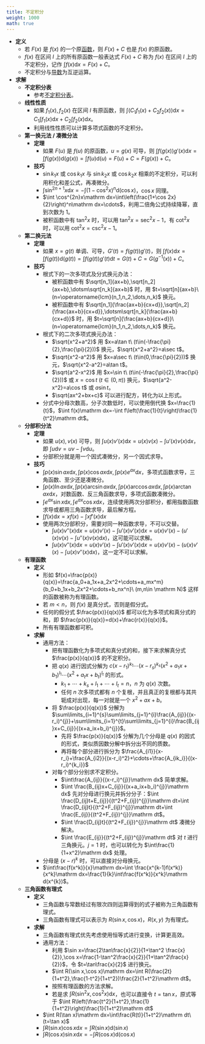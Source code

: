 ```yaml
---
title: 不定积分
weight: 1000
math: true
---
```


- **定义**
    - 若 $F(x)$ 是 $f(x)$ 的一个原[函数](/docs/mathematics/calculus/function)，则 $F(x)+C$ 也是 $f(x)$ 的原函数。
    - $f(x)$ 在区间 $I$ 上的所有原函数一般表达式 $F(x)+C$ 称为 $f(x)$ 在区间 $I$ 上的不定积分，记作 $\int f(x)\mathrm dx=F(x)+C$。
    - 不定积分与[导数](/docs/mathematics/calculus/derivative)为互逆运算。
- **求解**
    - **不定积分表**
        - 参考[不定积分表](/docs/mathematics/formula-and-inequality#wdue40)。
    - **线性性质**
        - 如果 $f_1(x),f_2(x)$ 在区间 $I$ 有原函数，则 $\int(C_1f_1(x)+C_2f_2(x))\mathrm dx=C_1\int f_1(x)\mathrm dx+C_2\int f_2(x)\mathrm dx$。
        - 利用线性性质可以计算多项式函数的不定积分。
    - **第一换元法 / 凑微分法**
        - **定理**
            - 如果 $F(u)$ 是 $f(u)$ 的原函数，$u=g(x)$ 可导，则 $\int f(g(x))g'(x)\mathrm dx=\int f(g(x))\mathrm d(g(x))=\int f(u)\mathrm d(u)=F(u)+C=F(g(x))+C$。
        - **技巧**
            - $\sin k_1x$ 或 $\cos k_1x$ 与 $\sin k_2x$ 或 $\cos k_2x$ 相乘的不定积分，可以利用积化和差公式，再凑微分。
            - $\int \sin^{2n+1}x\mathrm dx=-\int (1-\cos^2 x)^n\mathrm d(\cos x)$，$\cos x$ 同理。
            - $\int \cos^{2n}x\mathrm dx=\int\left(\frac{1+\cos 2x}{2}\right)^n\mathrm dx=\cdots$，利用二倍角公式持续降幂，直到次数为 $1$。
            - 被积函数中有 $\tan^2x$ 时，可以用 $\tan^2x=\sec^2 x-1$，有 $\cot^2x$ 时，可以用 $\cot^2x=\csc^2x-1$。
    - **第二换元法**
        - **定理**
            - 如果 $x=g(t)$ 单调、可导，$G'(t)=f(g(t))g'(t)$，则 $\int f(x)\mathrm dx=\int f(g(t))\mathrm d(g(t))=\int f(g(t))g'(t)\mathrm dt=G(t)+C=G(g^{-1}(x))+C$。
        - **技巧**
            - 根式下的一次多项式及分式换元办法：
                - 被积函数中有 $\sqrt[n_1]{ax+b},\sqrt[n_2]{ax+b},\dotsm\sqrt[n_k]{ax+b}$ 时，用 $t=\sqrt[n]{ax+b}\ (n=\operatorname{lcm}(n_1,n_2,\dots,n_k)$ 换元。
                - 被积函数中有 $\sqrt[n_1]{\frac{ax+b}{cx+d}},\sqrt[n_2]{\frac{ax+b}{cx+d}},\dotsm\sqrt[n_k]{\frac{ax+b}{cx+d}}$ 时，用 $t=\sqrt[n]{\frac{ax+b}{cx+d}}\ (n=\operatorname{lcm}(n_1,n_2,\dots,n_k)$ 换元。
            - 根式下的二次多项式换元办法：
                - $\sqrt{x^2+a^2}$ 用 $x=a\tan t\ (t\in(-\frac{\pi}{2},\frac{\pi}{2}))$ 换元，$\sqrt{x^2+a^2}=a\sec t$。
                - $\sqrt{x^2-a^2}$ 用 $x=a\sec t\ (t\in(0,\frac{\pi}{2}))$ 换元，$\sqrt{x^2-a^2}=a\tan t$。
                - $\sqrt{a^2-x^2}$ 用 $x=\sin t\ (t\in(-\frac{\pi}{2},\frac{\pi}{2}))$ 或 $x=\cos t\ (t\in(0,\pi))$ 换元，$\sqrt{a^2-x^2}=a\cos t$ 或 $a\sin t$。
                - $\sqrt{ax^2+bx+c}$ 可以进行配方，转化为以上形式。
            - 分式中分母次数高，分子次数低时，可以使用倒代换 $x=\frac{1}{t}$，$\int f(x)\mathrm dx=-\int f\left(\frac{1}{t}\right)\frac{1}{t^2}\mathrm dt$。
    - **分部积分法**
        - **定理**
            - 如果 $u(x),v(x)$ 可导，则 $\int u(x)v'(x)\mathrm dx=u(x)v(x)-\int u'(x)v(x)\mathrm dx$，即 $\int u\mathrm dv=uv-\int v\mathrm du$。
            - 分部积分就是用一个因式凑微分，另一个因式求导。
        - **技巧**
            - $\int p(x)\sin ax\mathrm dx,\int p(x)\cos ax\mathrm dx,\int p(x) e^{ax}\mathrm dx$，多项式函数求导，三角函数、至少还是凑微分。
            - $\int p(x)\ln ax\mathrm dx,\int p(x)\arcsin ax\mathrm dx,\int p(x)\arccos ax\mathrm dx,\int p(x) \arctan ax\mathrm dx$，对数函数、反三角函数求导，多项式函数凑微分。
            - $\int e^{ax}\sin x\mathrm dx,\int e^{ax}\cos x\mathrm dx$，连续使用两次分部积分，都用指数函数求导或都用三角函数求导，最后解方程。
            - $\int f(x)\mathrm dx=xf(x)-\int xf'(x)\mathrm dx$
            - 使用两次分部积分，需要对同一种函数求导，不可以交替。
                - $\int u(x)v''(x)\mathrm dx=u(x)v'(x)-\int u'(x)v'(x)\mathrm dx=u(x)v'(x)-\left(u'(x)v(x)-\int u''(x)v(x)\mathrm dx\right)$，这可能可以求解。
                - $\int u(x)v''(x)\mathrm dx=u(x)v'(x)-\int u'(x)v'(x)\mathrm dx=u(x)v'(x)-\left(u(x)v'(x)-\int u(x)v''(x)\mathrm dx\right)$，这一定不可以求解。
    - **有理函数**
        - **定义**
            - 形如 $f(x)=\frac{p(x)}{q(x)}=\frac{a_0+a_1x+a_2x^2+\cdots+a_mx^m}{b_0+b_1x+b_2x^2+\cdots+b_nx^n}\ (m,n\in \mathrm N)$ 这样的函数被称为有理函数。
            - 若  $m<n$，则 $f(x)$ 是真分式，否则是假分式。
            - 任何的假分式 $\frac{p(x)}{q(x)}$ 都可以化为多项式和真分式的和，即 $\frac{p(x)}{q(x)}=d(x)+\frac{r(x)}{q(x)}$。
            - 所有有理函数都可积。
        - **求解**
            - 通用方法：
                - 把有理函数化为多项式和真分式的和，接下来求解真分式 $\frac{p(x)}{q(x)}$ 的不定积分。
                - 把 $q(x)$ 进行因式分解为 $c(x-r_1)^{k_1}\cdots(x-r_s)^{k_s}(x^2+a_1x+b_1)^{l_1}\cdots(x^2+a_tx+b_t)^{l_t}$ 的形式。
                    - $k_1+\cdots+k_s+l_1+\cdots+l_t=n$，$n$ 为 $q(x)$ 次数。
                    - 任何 $n$ 次多项式都有 $n$ 个复根，并且真正的复根都与其共轭成对出现，每一对就是一个 $x^2+ax+b$。
                - 将 $\frac{p(x)}{q(x)}$ 分解为 $\sum\limits_{i=1}^{s}\sum\limits_{j=1}^{i}\frac{A_{ij}}{(x-r_i)^{j}}+\sum\limits_{i=1}^{t}\sum\limits_{j=1}^{i}\frac{B_{ij}x+C_{ij}}{(x+a_ix+b_i)^{j}}$。
                    - 先将 $\frac{p(x)}{q(x)}$ 分解为几个分母是 $q(x)$ 的因式的形式，类似质因数分解中拆分出不同的质数。
                    - 再将每个部分进行拆分为 $\frac{A_{i1}}{x-r_i}+\frac{A_{i2}}{(x-r_i)^2}+\cdots+\frac{A_{ik_i}}{(x-r_i)^{k_i}}$
                - 对每个部分分别求不定积分。
                    - $\int\frac{A_{ij}}{(x-r_i)^{j}}\mathrm dx$ 简单求解。
                    - $\int \frac{B_{ij}x+C_{ij}}{(x+a_ix+b_i)^{j}}\mathrm dx$ 先对分母进行换元并拆分分子：$\int \frac{D_{ij}t+E_{ij}}{(t^2+F_{ij})^{j}}\mathrm dt=\int \frac{D_{ij}t}{(t^2+F_{ij})^{j}}\mathrm dt+\int \frac{E_{ij}}{(t^2+F_{ij})^{j}}\mathrm dt$。
                    - $\int \frac{D_{ij}t}{(t^2+F_{ij})^{j}}\mathrm dt$ 凑微分解决。
                    - $\int \frac{E_{ij}}{(t^2+F_{ij})^{j}}\mathrm dt$ 对 $t$ 进行三角换元。$j=1$ 时，也可以转化为 $\int\frac{1}{1+x^2}\mathrm dx$ 处理。
            - 分母是 $(x-r)^k$ 时，可以直接对分母换元。
            - $\int\frac{f(x^k)}{x}\mathrm dx=\int \frac{x^{k-1}f(x^k)}{x^k}\mathrm dx=\frac{1}{k}\int\frac{f(x^k)}{x^k}\mathrm d(x^{k})$。
    - **三角函数有理式**
        - **定义**
            - 三角函数与常数经过有限次四则运算得到的式子被称为三角函数有理式。
            - 三角函数有理式可以表示为 $R(\sin x,\cos x)$，$R(x,y)$ 为有理式。
        - **求解**
            - 三角函数有理式优先考虑使用恒等式进行变换，计算更高效。
            - 通用方法：
                - 利用 $\sin x=\frac{2\tan\frac{x}{2}}{1+\tan^2 \frac{x}{2}},\cos x=\frac{1-\tan^2\frac{x}{2}}{1+\tan^2\frac{x}{2}}$，令 $t=\tan\frac{x}{2}$ 进行换元。
                - $\int R(\sin x,\cos x)\mathrm dx=\int R(\frac{2t}{1+t^2},\frac{1-t^2}{1+t^2})\frac{2}{1+t^2}\mathrm dt$。
                - 按照有理函数的方法求解。
                - 若是求 $\int R(\sin^2x,\cos^2x)\mathrm dx$，也可以直接令 $t=\tan x$，原式等于 $\int R\left(\frac{t^2}{1+t^2},\frac{1}{1+t^2}\right)\frac{1}{1+t^2}\mathrm dt$
            - $\int R(\tan x)\mathrm dx=\int\frac{R(t)}{1+t^2}\mathrm dt\ (t=\tan x)$
            - $\int R(\sin x)\cos x\mathrm dx=\int R(\sin x)\mathrm d(\sin x)$
            - $\int R(\cos x)\sin x\mathrm dx=-\int R(\cos x)\mathrm d(\cos x)$
